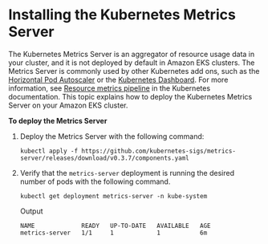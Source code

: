 # Installing the Kubernetes Metrics Server<a name="metrics-server"></a>

The Kubernetes Metrics Server is an aggregator of resource usage data in your cluster, and it is not deployed by default in Amazon EKS clusters\. The Metrics Server is commonly used by other Kubernetes add ons, such as the [Horizontal Pod Autoscaler](horizontal-pod-autoscaler.md) or the [Kubernetes Dashboard](dashboard-tutorial.md)\. For more information, see [Resource metrics pipeline](https://kubernetes.io/docs/tasks/debug-application-cluster/resource-metrics-pipeline/) in the Kubernetes documentation\. This topic explains how to deploy the Kubernetes Metrics Server on your Amazon EKS cluster\.

**To deploy the Metrics Server**

1. Deploy the Metrics Server with the following command:

   ```
   kubectl apply -f https://github.com/kubernetes-sigs/metrics-server/releases/download/v0.3.7/components.yaml
   ```

1. Verify that the `metrics-server` deployment is running the desired number of pods with the following command\.

   ```
   kubectl get deployment metrics-server -n kube-system
   ```

   Output

   ```
   NAME             READY   UP-TO-DATE   AVAILABLE   AGE
   metrics-server   1/1     1            1           6m
   ```